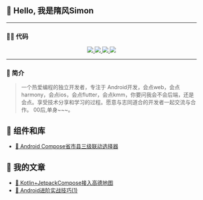 ## 👋 Hello, 我是隋风Simon
---
### 👨‍💻 代码
<div align="center">
    <a href="https://github.com/jstrieb/github-stats#gh-dark-mode-only">
        <img src="https://github.com/simonniex/github-stats/blob/master/generated/overview.svg#gh-dark-mode-only" />
        <img src="https://github.com/simonniex/github-stats/blob/master/generated/languages.svg#gh-dark-mode-only" />
    </a>
    <a href="https://github.com/jstrieb/github-stats#gh-light-mode-only">
        <img src="https://github.com/simonniex/github-stats/blob/master/generated/overview.svg#gh-light-mode-only" />
        <img src="https://github.com/simonniex/github-stats/blob/master/generated/languages.svg#gh-light-mode-only" />
    </a>
</div>

---

### 📝 简介
> 一个热爱编程的独立开发者，专注于 Android开发，会点web，会点harmony，会点ios，会点flutter，会点kmm，你要问我会不会后端，还是会点。享受技术分享和学习的过程。愿意与志同道合的开发者一起交流与合作。
> 00后,单身~~~。
## 🧩 组件和库
- [📱 Android Compose省市县三级联动选择器](https://github.com/simonniex/SimonCityPicker)

## 📝 我的文章
- [📖 Kotlin+JetpackCompose接入高德地图](https://blog.csdn.net/m0_75235064/article/details/142397824?fromshare=blogdetail&sharetype=blogdetail&sharerId=142397824&sharerefer=PC&sharesource=m0_75235064&sharefrom=from_link)
- [📑 Android进阶实战技巧(1)](https://blog.csdn.net/m0_75235064/article/details/140913185?fromshare=blogdetail&sharetype=blogdetail&sharerId=140913185&sharerefer=PC&sharesource=m0_75235064&sharefrom=from_link)
